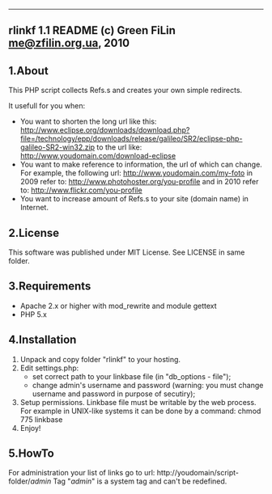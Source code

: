 ------------------------------------------------------------------------------
 rlinkf 1.1 README
 (c) Green FiLin <me@zfilin.org.ua>, 2010
------------------------------------------------------------------------------

1.About
--------

This PHP script collects Refs.s and creates your own simple redirects.

It usefull for you when:
  * You want to shorten the long url like this:
       http://www.eclipse.org/downloads/download.php?file=/technology/epp/downloads/release/galileo/SR2/eclipse-php-galileo-SR2-win32.zip
    to the url like:
       http://www.youdomain.com/download-eclipse
  * You want to make reference to information, the url of which can change. For example, the following url:
       http://www.youdomain.com/my-foto
    in 2009 refer to:
       http://www.photohoster.org/you-profile
    and in 2010 refer to:
       http://www.flickr.com/you-profile
  * You want to increase amount of Refs.s to your site (domain name) in Internet.
    

2.License
----------

This software was published under MIT License. See LICENSE in same folder.


3.Requirements
--------------

  * Apache 2.x or higher with mod_rewrite and module gettext
  * PHP 5.x

  
4.Installation
---------------

  1. Unpack and copy folder "rlinkf" to your hosting.
  2. Edit settings.php:
     * set correct path to your linkbase file (in "db_options - file");
     * change admin's username and password (warning: you must change username and password in purpose of secutiry);
  3. Setup permissions. Linkbase file must be writable by the web process. 
     For example in UNIX-like systems it can be done by a command:
        chmod 775 linkbase
  4. Enjoy!
  

5.HowTo
--------

For administration your list of links go to url: http://youdomain/script-folder/_admin_
Tag "_admin_" is a system tag and can't be redefined.

